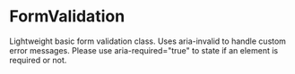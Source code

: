 # FormValidation
Lightweight basic form validation class.
Uses aria-invalid to handle custom error messages.
Please use aria-required="true" to state if an element is required or not.
